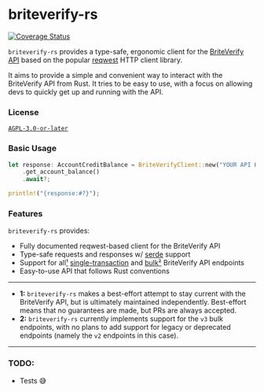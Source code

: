 # briteverify-rs

[![Coverage Status](https://coveralls.io/repos/github/the-wondersmith/briteverify-rs/badge.svg?branch=main)](https://coveralls.io/github/the-wondersmith/briteverify-rs?branch=main)

`briteverify-rs` provides a type-safe, ergonomic client for
the [BriteVerify API](https://docs.briteverify.com/) based on
the popular [reqwest](https://docs.rs/reqwest/latest/reqwest/)
HTTP client library.

It aims to provide a simple and convenient way to interact with
the BriteVerify API from Rust. It tries to be easy to use, with
a focus on allowing devs to quickly get up and running with the API.

### License

[`AGPL-3.0-or-later`](https://spdx.org/licenses/AGPL-3.0-or-later.html)

### Basic Usage

```rust
let response: AccountCreditBalance = BriteVerifyClient::new("YOUR API KEY HERE")?
    .get_account_balance()
    .await?;

println!("{response:#?}");
```

### Features
`briteverify-rs` provides:

- Fully documented reqwest-based client for the BriteVerify API
- Type-safe requests and responses w/ [serde](https://docs.rs/serde/latest/serde/) support
- Support for all[¹](#first-note) [single-transaction](https://docs.briteverify.com/#79e00732-b734-4308-ac7f-820d62dde01f)
  and [bulk](https://docs.briteverify.com/#382f454d-dad2-49c3-b320-c7d117fcc20a)[²](#second-note) BriteVerify API endpoints
- Easy-to-use API that follows Rust conventions

---
- <span id="first-note" style="font-weight: bold">1:</span> `briteverify-rs` makes a best-effort attempt to stay current with
   the BriteVerify API, but is ultimately maintained independently.
   Best-effort means that no guarantees are made, but PRs are always
   accepted.
- <span id="second-note" style="font-weight: bold">2:</span> `briteverify-rs` currently implements support for the `v3` bulk
   endpoints, with no plans to add support for legacy or deprecated
   endpoints (namely the `v2` endpoints in this case).
---

### TODO:
- Tests 😅